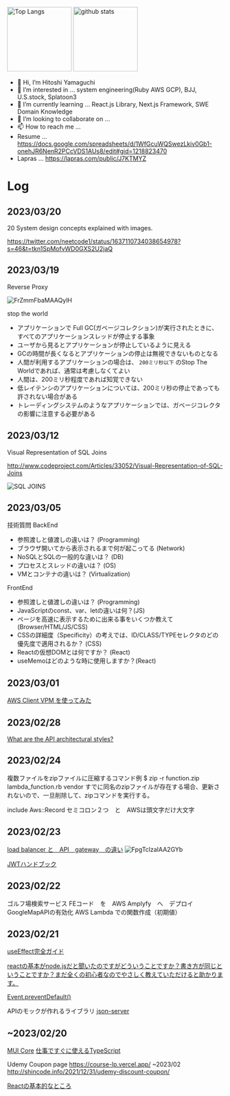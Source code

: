 
<p align="left"> 
  <img alt="Top Langs" height="150px" src="https://github-readme-stats.vercel.app/api/top-langs/?username=gaia2013&layout=compact&show_icons=true&theme=onedark" />
  <img alt="github stats" height="150px" src="https://github-readme-stats.vercel.app/api?username=gaia2013&theme=onedark&show_icons=ture" />
</p>

- 👋 Hi, I’m Hitoshi Yamaguchi
- 👀 I’m interested in ... system engineering(Ruby AWS GCP), BJJ, U.S.stock, Splatoon3
- 🌱 I’m currently learning ... React.js Library, Next.js Framework, SWE Domain Knowledge
- 💞️ I’m looking to collaborate on ...
- 📫 How to reach me ... 
- Resume ... https://docs.google.com/spreadsheets/d/1WfGcuWQSwezLkiv0Gb1-onehJR6NenR2PCcVDS1AUs8/edit#gid=1218823470
- Lapras ... https://lapras.com/public/J7KTMYZ

<!---
gaia2013/gaia2013 is a ✨ special ✨ repository because its `README.md` (this file) appears on your GitHub profile.
You can click the Preview link to take a look at your changes.
--->






# Log
## 2023/03/20

20 System design concepts explained with images.

https://twitter.com/neetcode1/status/1637110734038654978?s=46&t=tkn1SpMofvWD0GXS2U2jaQ

## 2023/03/19
Reverse Proxy

![FrZmmFbaMAAQylH](https://user-images.githubusercontent.com/3797539/226154793-cd8516a0-27c8-490a-bf93-e33f05624360.jpeg)


stop the world
- アプリケーションで Full GC(ガベージコレクション)が実行されたときに、すべてのアプリケーションスレッドが停止する事象
- ユーザから見るとアプリケーションが停止しているように見える
- GCの時間が長くなるとアプリケーションの停止は無視できないものとなる
- 人間が利用するアプリケーションの場合は、 `200ミリ秒以下` のStop The Worldであれば、通常は考慮しなくてよい
- 人間は、200ミリ秒程度であれば知覚できない
- 低レイテンシのアプリケーションについては、200ミリ秒の停止であっても許されない場合がある
- トレーディングシステムのようなアプリケーションでは、ガベージコレクタの影響に注意する必要がある


## 2023/03/12
Visual Representation of SQL Joins

http://www.codeproject.com/Articles/33052/Visual-Representation-of-SQL-Joins

![SQL JOINS](https://user-images.githubusercontent.com/3797539/224496103-55d32ce8-ef2e-498a-bbf9-92786085f053.png)

## 2023/03/05
技術質問
BackEnd
- 参照渡しと値渡しの違いは？ (Programming)
- ブラウザ開いてから表示されるまで何が起こってる (Network)
- NoSQLとSQLの一般的な違いは？ (DB)
- プロセスとスレッドの違いは？ (OS)
- VMとコンテナの違いは？ (Virtualization)

FrontEnd

- 参照渡しと値渡しの違いは？ (Programming)
- JavaScriptのconst、var、letの違いは何？(JS)
- ページを高速に表示するために出来る事をいくつか教えて (Browser/HTML/JS/CSS)
- CSSの詳細度（Specificity）の考えでは、ID/CLASS/TYPEセレクタのどの優先度で適用されるか？ (CSS)
- Reactの仮想DOMとは何ですか？ (React)
- useMemoはどのような時に使用しますか？(React)



## 2023/03/01
[AWS Client VPM を使ってみた](https://blog.grasys.io/post/ysato/aws-client-vpn/)

## 2023/02/28
[What are the API architectural styles?](https://twitter.com/alexxubyte/status/1630247687114330120?s=12&t=tkn1SpMofvWD0GXS2U2jaQ)

## 2023/02/24


複数ファイルをzipファイルに圧縮するコマンド例
$ zip -r function.zip lambda_function.rb vendor
すでに同名のzipファイルが存在する場合、更新されないので、一旦削除して、zipコマンドを実行する。

include Aws::Record
セミコロン２つ　と　AWSは頭文字だけ大文字

## 2023/02/23
[load balancer と　API　gateway　の違い](https://twitter.com/alexxubyte/status/1628073067468685313?s=12&t=3Csa7Sbd9fKA22wqJf4bKQ)
![FpgTclzaIAA2GYb](https://user-images.githubusercontent.com/3797539/220834736-bd090658-300c-41f2-82ea-d6d615b6d06c.jpeg)

[JWTハンドブック](https://assets.ctfassets.net/2ntc334xpx65/5HColfm15cUhMmDQnupNzd/30d5913d94e79462043f6d8e3f557351/jwt-handbook-jp.pdf)

## 2023/02/22
ゴルフ場検索サービス
FEコード　を　AWS Amplyfy　へ　デプロイ
GoogleMapAPIの有効化
AWS Lambda での関数作成（初期値）


## 2023/02/21

[useEffect完全ガイド](https://overreacted.io/ja/a-complete-guide-to-useeffect/)

[reactの基本がnode.jsだと聞いたのですがどういうことですか？書き方が同じということですか？まだ全くの初心者なのでやさしく教えていただけると助かります。
](https://qr.ae/prWq9y)

[Event.preventDefault()](https://developer.mozilla.org/ja/docs/Web/API/Event/preventDefault)

APIのモックが作れるライブラリ
[json-server](https://github.com/typicode/json-server)

## ~2023/02/20

[MUI Core](https://mui.com/core/)
[仕事ですぐに使えるTypeScript](https://future-architect.github.io/typescript-guide/)

Udemy Coupon page
https://course-lp.vercel.app/ ~2023/02
http://shincode.info/2021/12/31/udemy-discount-coupon/

[Reactの基本的なところ](https://zenn.dev/miz_dev/articles/4e6baa5b747c5d)

